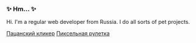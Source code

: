 ### ✨ Hm... ✨

Hi. I'm a regular web developer from Russia. I do all sorts of pet projects.

[Пацанский кликер](https://yandex.ru/games/app/97415)
[Пиксельная рулетка](https://yandex.ru/games/app/161678)
<!--
**OlegChernovDev/OlegChernovDev** is a ✨ _special_ ✨ repository because its `README.md` (this file) appears on your GitHub profile.

Here are some ideas to get you started:

- 🔭 I’m currently working on ...
- 🌱 I’m currently learning ...
- 👯 I’m looking to collaborate on ...
- 🤔 I’m looking for help with ...
- 💬 Ask me about ...
- 📫 How to reach me: ...
- 😄 Pronouns: ...
- ⚡ Fun fact: ...
-->
